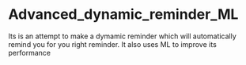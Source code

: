 # Advanced_dynamic_reminder_ML
Its is an attempt to make a dymamic reminder which will automatically remind you for you right reminder. It also uses ML to improve its performance
